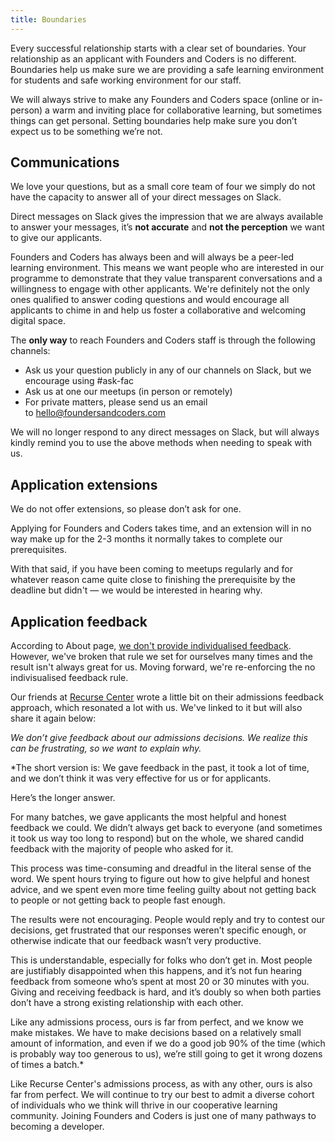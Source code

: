 ```yaml
---
title: Boundaries
---
```


Every successful relationship starts with a clear set of boundaries. Your relationship as an applicant with Founders and Coders is no different. Boundaries help us make sure we are providing a safe learning environment for students and safe working environment for our staff.

We will always strive to make any Founders and Coders space (online or in-person) a warm and inviting place for collaborative learning, but sometimes things can get personal. Setting boundaries help make sure you don’t expect us to be something we’re not.

## Communications

We love your questions, but as a small core team of four we simply do not have the capacity to answer all of your direct messages on Slack.

Direct messages on Slack gives the impression that we are always available to answer your messages, it’s **not accurate** and **not the perception** we want to give our applicants.

Founders and Coders has always been and will always be a peer-led learning environment. This means we want people who are interested in our programme to demonstrate that they value transparent conversations and a willingness to engage with other applicants. We're definitely not the only ones qualified to answer coding questions and would encourage all applicants to chime in and help us foster a collaborative and welcoming digital space.

The **only way** to reach Founders and Coders staff is through the following channels:

- Ask us your question publicly in any of our channels on Slack, but we encourage using #ask-fac
- Ask us at one our meetups (in person or remotely)
- For private matters, please send us an email to [hello@foundersandcoders.com](mailto:hello@foundersandcoders.com)

We will no longer respond to any direct messages on Slack, but will always kindly remind you to use the above methods when needing to speak with us.

## Application extensions

We do not offer extensions, so please don’t ask for one.

Applying for Founders and Coders takes time, and an extension will in no way make up for the 2-3 months it normally takes to complete our prerequisites.

With that said, if you have been coming to meetups regularly and for whatever reason came quite close to finishing the prerequisite by the deadline but didn't — we would be interested in hearing why.

## Application feedback

According to About page, [we don't provide individualised feedback](https://www.foundersandcoders.com/about/#can-you-tell-me-why-i-wasn-t-admitted-or-give-me-feedback-on-my-application). However, we've broken that rule we set for ourselves many times and the result isn't always great for us. Moving forward, we're re-enforcing the no indivisualised feedback rule.

Our friends at [Recurse Center](https://www.recurse.com/feedback) wrote a little bit on their admissions feedback approach, which resonated a lot with us. We've linked to it but will also share it again below:

_We don’t give feedback about our admissions decisions. We realize this can be frustrating, so we want to explain why._

\*The short version is: We gave feedback in the past, it took a lot of time, and we don’t think it was very effective for us or for applicants.

Here’s the longer answer.

For many batches, we gave applicants the most helpful and honest feedback we could. We didn’t always get back to everyone (and sometimes it took us way too long to respond) but on the whole, we shared candid feedback with the majority of people who asked for it.

This process was time-consuming and dreadful in the literal sense of the word. We spent hours trying to figure out how to give helpful and honest advice, and we spent even more time feeling guilty about not getting back to people or not getting back to people fast enough.

The results were not encouraging. People would reply and try to contest our decisions, get frustrated that our responses weren’t specific enough, or otherwise indicate that our feedback wasn’t very productive.

This is understandable, especially for folks who don’t get in. Most people are justifiably disappointed when this happens, and it’s not fun hearing feedback from someone who’s spent at most 20 or 30 minutes with you. Giving and receiving feedback is hard, and it’s doubly so when both parties don’t have a strong existing relationship with each other.

Like any admissions process, ours is far from perfect, and we know we make mistakes. We have to make decisions based on a relatively small amount of information, and even if we do a good job 90% of the time (which is probably way too generous to us), we’re still going to get it wrong dozens of times a batch.\*

Like Recurse Center's admissions process, as with any other, ours is also far from perfect. We will continue to try our best to admit a diverse cohort of individuals who we think will thrive in our cooperative learning community. Joining Founders and Coders is just one of many pathways to becoming a developer.
